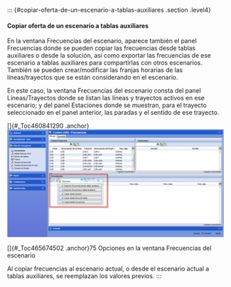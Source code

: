 ::: {#copiar-oferta-de-un-escenario-a-tablas-auxiliares .section .level4}
#### Copiar oferta de un escenario a tablas auxiliares

En la ventana Frecuencias del escenario, aparece también el panel
Frecuencias donde se pueden copiar las frecuencias desde tablas
auxiliares o desde la solución, así como exportar las frecuencias de ese
escenario a tablas auxiliares para compartirlas con otros escenarios.
También se pueden crear/modificar las franjas horarias de las
líneas/trayectos que se están considerando en el escenario.

En este caso, la ventana Frecuencias del escenario consta del panel
Líneas/Trayectos donde se listan las líneas y trayectos activos en ese
escenario; y del panel Estaciones donde se muestran, para el trayecto
seleccionado en el panel anterior, las paradas y el sentido de ese
trayecto.

[]{#_Toc460841290 .anchor}![](../media/file109.png)

[]{#_Toc465674502 .anchor}75 Opciones en la ventana Frecuencias del
escenario

Al copiar frecuencias al escenario actual, o desde el escenario actual a
tablas auxiliares, se reemplazan los valores previos.
:::
